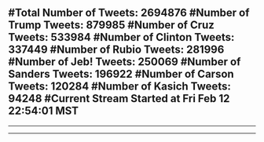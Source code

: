 #Total Number of Tweets: 2694876 
#Number of Trump Tweets: 879985
#Number of Cruz Tweets: 533984
#Number of Clinton Tweets: 337449
#Number of Rubio Tweets: 281996
#Number of Jeb! Tweets: 250069
#Number of Sanders Tweets: 196922
#Number of Carson Tweets: 120284
#Number of Kasich Tweets: 94248
#Current Stream Started at Fri Feb 12 22:54:01 MST
---
---
---
